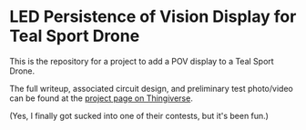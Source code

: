 # LED Persistence of Vision Display for Teal Sport Drone

This is the repository for a project to add a POV display to a Teal Sport Drone.

The full writeup, associated circuit design, and preliminary test photo/video
can be found at the [project page on Thingiverse](https://www.thingiverse.com/thing:2640187).

(Yes, I finally got sucked into one of their contests, but it's been fun.)




